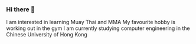 ### Hi there 👋

I am interested in learning Muay Thai and MMA
My favourite hobby is working out in the gym
I am currently studying computer engineering in the Chinese University of Hong Kong 
